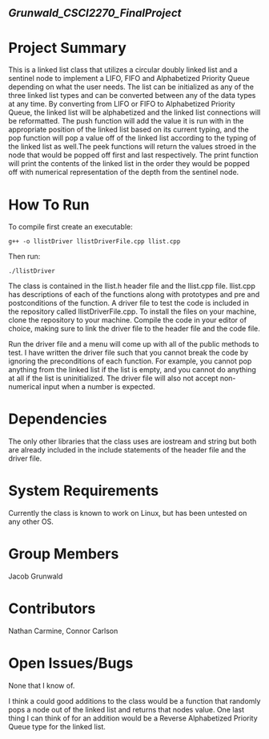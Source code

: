 ## *Grunwald_CSCI2270_FinalProject*

# **Project Summary**
This is a linked list class that utilizes a circular doubly linked list and a sentinel node to implement a LIFO, FIFO and Alphabetized Priority Queue depending on what the user needs. The list can be initialized as any of the three linked list types and can be converted between any of the data types at any time. By converting from LIFO or FIFO to Alphabetized Priority Queue, the linked list will be alphabetized and the linked list connections will be reformatted. The push function will add the value it is run with in the appropriate position of the linked list based on its current typing, and the pop function will pop a value off of the linked list according to the typing of the linked list as well.The peek functions will return the values stroed in the node that would be popped off first and last respectively. The print function will print the contents of the linked list in the order they would be popped off with numerical representation of the depth from the sentinel node.

# **How To Run**
To compile first create an executable:

    g++ -o llistDriver llistDriverFile.cpp llist.cpp

Then run:

    ./llistDriver

The class is contained in the llist.h header file and the llist.cpp file. llist.cpp has descriptions of each of the functions along with prototypes and pre and postconditions of the function. A driver file to test the code is included in the repository called llistDriverFile.cpp. To install the files on your machine, clone the repository to your machine. Compile the code in your editor of choice, making sure to link the driver file to the header file and the code file.

Run the driver file and a menu will come up with all of the public methods to test. I have written the driver file such that you cannot break the code by ignoring the preconditions of each function. For example, you cannot pop anything from the linked list if the list is empty, and you cannot do anything at all if the list is uninitialized. The driver file will also not accept non-numerical input when a number is expected.

# **Dependencies**
The only other libraries that the class uses are iostream and string but both are already included in the include statements of the header file and the driver file.

# **System Requirements**
Currently the class is known to work on Linux, but has been untested on any other OS.

# **Group Members**
Jacob Grunwald

# **Contributors**
Nathan Carmine, Connor Carlson

# **Open Issues/Bugs**
None that I know of. 

I think a could good additions to the class would be a function that randomly pops a node out of the linked list and returns that nodes value. One last thing I can think of for an addition would be a Reverse Alphabetized Priority Queue type for the linked list.
